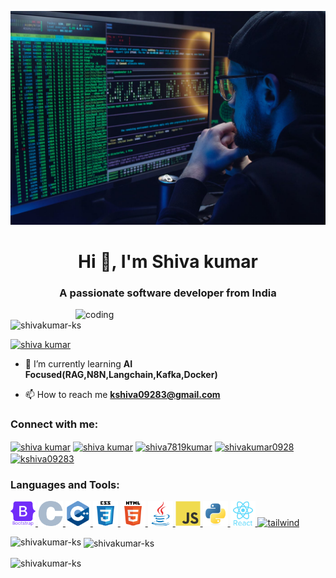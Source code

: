 ![logo](https://github.com/SHIVAKUMAR-KS/SHIVAKUMAR-KS/blob/main/CodingPic.png)

<h1 align="center">Hi 👋, I'm Shiva kumar</h1>

<h3 align="center">A passionate software developer from India</h3>

<img align="right" alt="coding" width="400" src="https://user-images.githubusercontent.com/55389276/140866485-8fb1c876-9a8f-4d6a-98dc-08c4981eaf70.gif">

<p align="left"> <img src="https://komarev.com/ghpvc/?username=shivakumar-ks&label=Profile%20views&color=0e75b6&style=flat" alt="shivakumar-ks" /> </p>

<p align="left"> <a href="https://twitter.com/shiva kumar" target="blank"><img src="https://img.shields.io/twitter/follow/shiva kumar?logo=twitter&style=for-the-badge" alt="shiva kumar" /></a> </p>

- 🌱 I’m currently learning **AI Focused(RAG,N8N,Langchain,Kafka,Docker)**

- 📫 How to reach me **kshiva09283@gmail.com**

<h3 align="left">Connect with me:</h3>
<p align="left">
<a href="https://twitter.com/shiva kumar" target="blank"><img align="center" src="https://raw.githubusercontent.com/rahuldkjain/github-profile-readme-generator/master/src/images/icons/Social/twitter.svg" alt="shiva kumar" height="30" width="40" /></a>
<a href="https://linkedin.com/in/shiva kumar" target="blank"><img align="center" src="https://raw.githubusercontent.com/rahuldkjain/github-profile-readme-generator/master/src/images/icons/Social/linked-in-alt.svg" alt="shiva kumar" height="30" width="40" /></a>
<a href="https://instagram.com/shiva7819kumar" target="blank"><img align="center" src="https://raw.githubusercontent.com/rahuldkjain/github-profile-readme-generator/master/src/images/icons/Social/instagram.svg" alt="shiva7819kumar" height="30" width="40" /></a>
<a href="https://www.codechef.com/users/shivakumar0928" target="blank"><img align="center" src="https://cdn.jsdelivr.net/npm/simple-icons@3.1.0/icons/codechef.svg" alt="shivakumar0928" height="30" width="40" /></a>
<a href="https://www.leetcode.com/kshiva09283" target="blank"><img align="center" src="https://raw.githubusercontent.com/rahuldkjain/github-profile-readme-generator/master/src/images/icons/Social/leet-code.svg" alt="kshiva09283" height="30" width="40" /></a>
</p>

<h3 align="left">Languages and Tools:</h3>
<p align="left"> <a href="https://getbootstrap.com" target="_blank" rel="noreferrer"> <img src="https://raw.githubusercontent.com/devicons/devicon/master/icons/bootstrap/bootstrap-plain-wordmark.svg" alt="bootstrap" width="40" height="40"/> </a> <a href="https://www.cprogramming.com/" target="_blank" rel="noreferrer"> <img src="https://raw.githubusercontent.com/devicons/devicon/master/icons/c/c-original.svg" alt="c" width="40" height="40"/> </a> <a href="https://www.w3schools.com/cpp/" target="_blank" rel="noreferrer"> <img src="https://raw.githubusercontent.com/devicons/devicon/master/icons/cplusplus/cplusplus-original.svg" alt="cplusplus" width="40" height="40"/> </a> <a href="https://www.w3schools.com/css/" target="_blank" rel="noreferrer"> <img src="https://raw.githubusercontent.com/devicons/devicon/master/icons/css3/css3-original-wordmark.svg" alt="css3" width="40" height="40"/> </a> <a href="https://www.w3.org/html/" target="_blank" rel="noreferrer"> <img src="https://raw.githubusercontent.com/devicons/devicon/master/icons/html5/html5-original-wordmark.svg" alt="html5" width="40" height="40"/> </a> <a href="https://www.java.com" target="_blank" rel="noreferrer"> <img src="https://raw.githubusercontent.com/devicons/devicon/master/icons/java/java-original.svg" alt="java" width="40" height="40"/> </a> <a href="https://developer.mozilla.org/en-US/docs/Web/JavaScript" target="_blank" rel="noreferrer"> <img src="https://raw.githubusercontent.com/devicons/devicon/master/icons/javascript/javascript-original.svg" alt="javascript" width="40" height="40"/> </a> <a href="https://www.python.org" target="_blank" rel="noreferrer"> <img src="https://raw.githubusercontent.com/devicons/devicon/master/icons/python/python-original.svg" alt="python" width="40" height="40"/> </a> <a href="https://reactjs.org/" target="_blank" rel="noreferrer"> <img src="https://raw.githubusercontent.com/devicons/devicon/master/icons/react/react-original-wordmark.svg" alt="react" width="40" height="40"/> </a> <a href="https://tailwindcss.com/" target="_blank" rel="noreferrer"> <img src="https://www.vectorlogo.zone/logos/tailwindcss/tailwindcss-icon.svg" alt="tailwind" width="40" height="40"/> </a> </p>


<p><img align="left" src="https://github-readme-stats.vercel.app/api/top-langs?username=shivakumar-ks&show_icons=true&locale=en&layout=compact" alt="shivakumar-ks" /></p>

<p>&nbsp;<img align="center" src="https://github-readme-stats.vercel.app/api?username=shivakumar-ks&show_icons=true&locale=en" alt="shivakumar-ks" /></p>

<p><img align="center" src="https://github-readme-streak-stats.herokuapp.com/?user=shivakumar-ks&" alt="shivakumar-ks" /></p>
